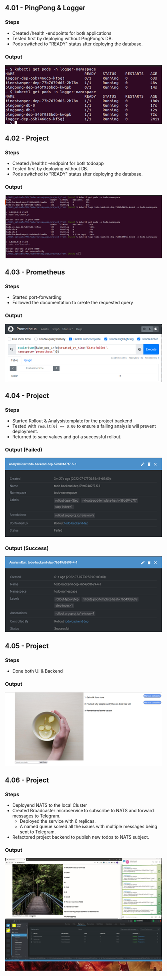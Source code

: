## 4.01 - PingPong & Logger

### Steps

- Created /health -endpoints for both applications
- Tested first by deploying without PingPong's DB. 
- Pods switched to "READY" status after deploying the database.

### Output

![program output](output_401.png "Deployment")

## 4.02 - Project

### Steps

- Created /healthz -endpoint for both todoapp
- Tested first by deploying without DB. 
- Pods switched to "READY" status after deploying the database.

### Output

![program output](output_402.png "Deployment")

## 4.03 - Prometheus

### Steps

- Started port-forwarding
- Followed the documentation to create the requested query

### Output

![program output](output_403.png "Deployment")

## 4.04 - Project

### Steps

- Started Rollout & Analysistemplate for the project backend
- Tested with `result[0] == 0.00` to ensure a failing analysis will prevent deployment.
- Returned to sane values and got a successful rollout.

### Output (Failed)

![program output](output_404a.png "Deployment")

### Output (Success)

![program output](output_404b.png "Deployment")

## 4.05 - Project

### Steps

- Done both UI & Backend

### Output

![program output](output_405.png "Deployment")

## 4.06 - Project

### Steps

- Deployend NATS to the local Cluster
- Created Broadcaster microservice to subscribe to NATS and forward messages to Telegram. 
  - Deployed the service with 6 replicas. 
  - A named queue solved all the issues with multiple messages being sent to Telegram.
- Refactored project backend to publish new todos to NATS subject.

### Output

![program output](output_406.gif "Deployment")